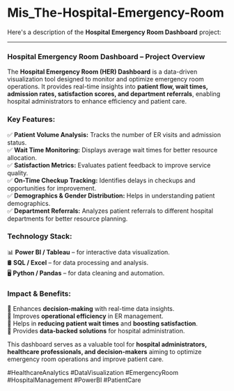 # Mis_The-Hospital-Emergency-Room

Here's a description of the **Hospital Emergency Room Dashboard** project:  

---

### **Hospital Emergency Room Dashboard – Project Overview**  

The **Hospital Emergency Room (HER) Dashboard** is a data-driven visualization tool designed to monitor and optimize emergency room operations. It provides real-time insights into **patient flow, wait times, admission rates, satisfaction scores, and department referrals**, enabling hospital administrators to enhance efficiency and patient care.  

### **Key Features:**  
✅ **Patient Volume Analysis:** Tracks the number of ER visits and admission status.  
✅ **Wait Time Monitoring:** Displays average wait times for better resource allocation.  
✅ **Satisfaction Metrics:** Evaluates patient feedback to improve service quality.  
✅ **On-Time Checkup Tracking:** Identifies delays in checkups and opportunities for improvement.  
✅ **Demographics & Gender Distribution:** Helps in understanding patient demographics.  
✅ **Department Referrals:** Analyzes patient referrals to different hospital departments for better resource planning.  

### **Technology Stack:**  
📊 **Power BI / Tableau** – for interactive data visualization.  
🛢 **SQL / Excel** – for data processing and analysis.  
🖥 **Python / Pandas** – for data cleaning and automation.  

### **Impact & Benefits:**  
🔹 Enhances **decision-making** with real-time data insights.  
🔹 Improves **operational efficiency** in ER management.  
🔹 Helps in **reducing patient wait times** and **boosting satisfaction**.  
🔹 Provides **data-backed solutions** for hospital administration.  

This dashboard serves as a valuable tool for **hospital administrators, healthcare professionals, and decision-makers** aiming to optimize emergency room operations and improve patient care.  

#HealthcareAnalytics #DataVisualization #EmergencyRoom #HospitalManagement #PowerBI #PatientCare
